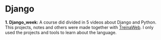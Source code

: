 # Django
**1. Django_week:** A course did divided in 5 videos about Django and Python. This projects, notes and others were made together with [TreinaWeb](https://lp.treinaweb.com.br/python/aula1?utm_source=mautic&utm_medium=email&utm_campaign=minicurso_python). I only used the projects and tools to learn about the language.
